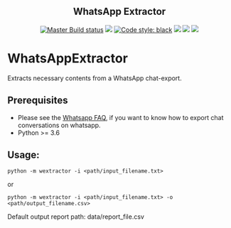 <h2 align="center">WhatsApp Extractor</h2>
<p align="center">
<a href="https://travis-ci.com/MTEnglish2Odia/WhatsAppExtractor.svg"><img alt="Master Build status" src="https://travis-ci.com/MTEnglish2Odia/WhatsAppExtractor.svg?branch=master"></a>
<a href="https://codecov.io/gh/MTEnglish2Odia/WhatsAppExtractor">
  <img src="https://codecov.io/gh/MTEnglish2Odia/WhatsAppExtractor/branch/master/graph/badge.svg" /></a>
<a href="https://github.com/psf/black"><img alt="Code style: black" src="https://img.shields.io/badge/code%20style-black-000000.svg"></a>
<a href="Code smells"><img src="https://sonarcloud.io/api/project_badges/measure?project=MTEnglish2Odia_WhatsAppExtractor&metric=code_smells"></a>
<a href="Quality gate"><img src="https://sonarcloud.io/api/project_badges/measure?project=MTEnglish2Odia_WhatsAppExtractor&metric=alert_status"></a>
<a href="tech debt"><img src="https://sonarcloud.io/api/project_badges/measure?project=MTEnglish2Odia_WhatsAppExtractor&metric=sqale_index"></a>
</p>

# WhatsAppExtractor
Extracts necessary contents from a WhatsApp chat-export.  
## Prerequisites
- Please see the [Whatsapp FAQ](https://faq.whatsapp.com/en/android/23756533), if you want to know how to export chat conversations on whatsapp.
- Python >= 3.6 


## Usage:
```
python -m wextractor -i <path/input_filename.txt>
```
or  
```
python -m wextractor -i <path/input_filename.txt> -o <path/output_filename.csv>
```
Default output report path: data/report_file.csv
